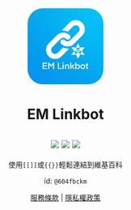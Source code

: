 <div align="center">

<img src="logo.png" alt="logo" width="150" style="border-radius: 20%;"/>

# EM Linkbot

![](https://img.shields.io/badge/license-Apache2.0-blue) ![](https://img.shields.io/badge/version-1.0-brightgreen) [![](https://img.shields.io/badge/Author-毛哥EM-cyan)](https://edit-mr.github.io)
---
使用`[[]]`或`{{}}`輕鬆連結到維基百科

id: `@604fbckm`

[服務條款](服務條款.md) | [隱私權政策](隱私權政策.md)
</div>